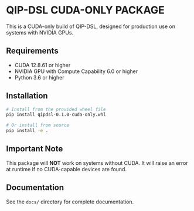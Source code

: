 # QIP-DSL CUDA-ONLY PACKAGE

This is a CUDA-only build of QIP-DSL, designed for production use on systems with NVIDIA GPUs.

## Requirements

- CUDA 12.8.61 or higher
- NVIDIA GPU with Compute Capability 6.0 or higher
- Python 3.6 or higher

## Installation

```bash
# Install from the provided wheel file
pip install qipdsl-0.1.0-cuda-only.whl

# Or install from source
pip install -e .
```

## Important Note

This package will **NOT** work on systems without CUDA. It will raise an error
at runtime if no CUDA-capable devices are found.

## Documentation

See the `docs/` directory for complete documentation.
